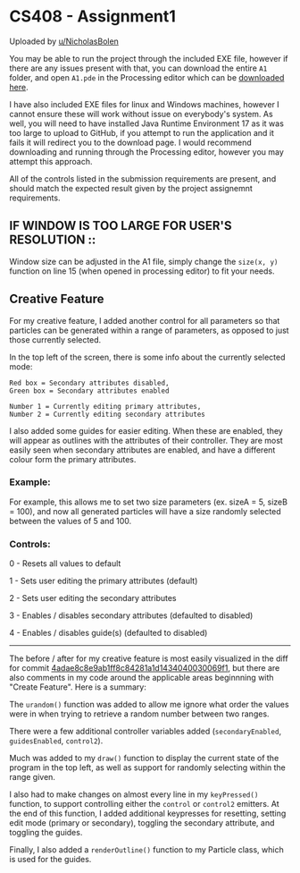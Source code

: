 # CS408 - Assignment1

Uploaded by [u/NicholasBolen](https://github.com/NicholasBolen/)

You may be able to run the project through the included EXE file, however if there are any issues present with that, you can download the entire `A1` folder, and open `A1.pde` in the Processing editor which can be [downloaded here](https://processing.org/download).

I have also included EXE files for linux and Windows machines, however I cannot ensure these will work without issue on everybody's system. As well, you will need to have installed Java Runtime Environment 17 as it was too large to upload to GitHub, if you attempt to run the application and it fails it will redirect you to the download page.
I would recommend downloading and running through the Processing editor, however you may attempt this approach.

All of the controls listed in the submission requirements are present, and should match the expected result given by the project assignemnt requirements.

## IF WINDOW IS TOO LARGE FOR USER'S RESOLUTION ::

Window size can be adjusted in the A1 file, simply change the `size(x, y)` function on line 15 (when opened in processing editor) to fit your needs.

## Creative Feature

For my creative feature, I added another control for all parameters so that particles can be generated within a range of parameters, as opposed to just those currently selected.

In the top left of the screen, there is some info about the currently selected mode:
```
Red box = Secondary attributes disabled,
Green box = Secondary attributes enabled

Number 1 = Currently editing primary attributes,
Number 2 = Currently editing secondary attributes
```

I also added some guides for easier editing. When these are enabled, they will appear as outlines with the attributes of their controller. They are most easily seen when secondary attributes are enabled, and have a different colour form the primary attributes.

### Example:

For example, this allows me to set two size parameters (ex. sizeA = 5, sizeB = 100), and now all generated particles will have a size randomly selected between the values of 5 and 100. 

### Controls:

0 - Resets all values to default

1 - Sets user editing the primary attributes (default)

2 - Sets user editing the secondary attributes

3 - Enables / disables secondary attributes (defaulted to disabled)

4 - Enables / disables guide(s) (defaulted to disabled)

---

The before / after for my creative feature is most easily visualized in the diff for commit [4adae8c8e9ab1ff8c84281a1d1434040030069f1](https://github.com/NicholasBolen/408/commit/4adae8c8e9ab1ff8c84281a1d1434040030069f1), but there are also comments in my code around the applicable areas beginnning with "Create Feature". Here is a summary:

The `urandom()` function was added to allow me ignore what order the values were in when trying to retrieve a random number between two ranges.

There were a few additional controller variables added (`secondaryEnabled`, `guidesEnabled`, `control2`).

Much was added to my `draw()` function to display the current state of the program in the top left, as well as support for randomly selecting within the range given.

I also had to make changes on almost every line in my `keyPressed()` function, to support controlling either the `control` or `control2` emitters. At the end of this function, I added additional keypresses for resetting, setting edit mode (primary or secondary), toggling the secondary attribute, and toggling the guides.

Finally, I also added a `renderOutline()` function to my Particle class, which is used for the guides.
